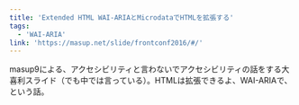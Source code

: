 ```yaml
---
title: 'Extended HTML WAI-ARIAとMicrodataでHTMLを拡張する'
tags:
  - 'WAI-ARIA'
link: 'https://masup.net/slide/frontconf2016/#/'
---
```


masup9による、アクセシビリティと言わないでアクセシビリティの話をする大喜利スライド（でも中では言っている）。HTMLは拡張できるよ、WAI-ARIAで、という話。